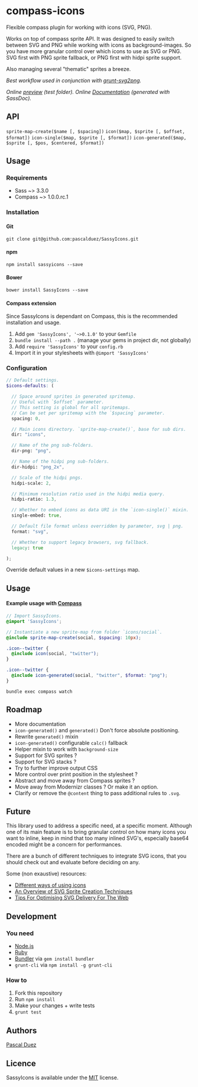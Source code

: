 # compass-icons

Flexible compass plugin for working with icons (SVG, PNG).

Works on top of compass sprite API.
It was designed to easily switch between SVG and PNG while working with icons as background-images.
So you have more granular control over which icons to use as SVG or PNG.
SVG first with PNG sprite fallback, or PNG first with hidpi sprite support.

Also managing several "thematic" sprites a breeze.


*Best workflow used in conjunction with [grunt-svg2png](https://github.com/pascalduez/grunt-svg2png).*

*Online [preview](http://pascalduez.github.io/SassyIcons/test) (test folder).*
*Online [Documentation](http://pascalduez.github.io/SassyIcons/docs) (generated with SassDoc).*

## API

`sprite-map-create($name [, $spacing])`
`icon($map, $sprite [, $offset, $format])`
`icon-single($map, $sprite [, $format])`
`icon-generated($map, $sprite [, $pos, $centered, $format])`


## Usage

### Requirements

* Sass ~> 3.3.0
* Compass ~> 1.0.0.rc.1

### Installation

#### Git

```
git clone git@github.com:pascalduez/SassyIcons.git
```

#### npm

```
npm install sassyicons --save
```

#### Bower

```
bower install SassyIcons --save
```

#### Compass extension

Since SassyIcons is dependant on Compass, this is the recommended installation and usage.

1. Add `gem 'SassyIcons', '~>0.1.0'` to your `Gemfile`
2. `bundle install --path .` (manage your gems in project dir, not globally)
3. Add `require 'SassyIcons'` to your `config.rb`
4. Import it in your stylesheets with `@import 'SassyIcons'`

### Configuration

```scss
// Default settings.
$icons-defaults: (

  // Space around sprites in generated spritemap.
  // Useful with `$offset` parameter.
  // This setting is global for all spritemaps.
  // Can be set per spritemap with the `$spacing` parameter.
  spacing: 0,

  // Main icons directory. `sprite-map-create()`, base for sub dirs.
  dir: "icons",

  // Name of the png sub-folders.
  dir-png: "png",

  // Name of the hidpi png sub-folders.
  dir-hidpi: "png_2x",

  // Scale of the hidpi pngs.
  hidpi-scale: 2,

  // Minimum resolution ratio used in the hidpi media query.
  hidpi-ratio: 1.3,

  // Whether to embed icons as data URI in the `icon-single()` mixin.
  single-embed: true,

  // Default file format unless overridden by parameter, svg | png.
  format: "svg",

  // Whether to support legacy browsers, svg fallback.
  legacy: true

);
```
Override default values in a new `$icons-settings` map.


## Usage

#### Example usage with [Compass](http://compass-style.org/help/tutorials/command-line)
```scss
// Import SassyIcons.
@import 'SassyIcons';

// Instantiate a new sprite-map from folder `icons/social`.
@include sprite-map-create(social, $spacing: 10px);

.icon--twitter {
  @include icon(social, "twitter");
}

.icon--twitter {
  @include icon-generated(social, "twitter", $format: "png");
}

```
```
bundle exec compass watch
```


## Roadmap

* More documentation
* `icon-generated()` and `generated()` Don't force absolute positioning.
* Rewrite `generated()` mixin
* `icon-generated()` configurable `calc()` fallback
* Helper mixin to work with `background-size`
* Support for SVG sprites ?
* Support for SVG stacks ?
* Try to further improve output CSS
* More control over print position in the stylesheet ?
* Abstract and move away from Compass sprites ?
* Move away from Modernizr classes ? Or make it an option.
* Clarify or remove the `@content` thing to pass additional rules to `.svg`.

## Future

This library used to address a specific need, at a specific moment. Although one
of its main feature is to bring granular control on how many icons you want to
inline, keep in mind that too many inlined SVG's, especially base64 encoded might
be a concern for performances.

There are a bunch of different techniques to integrate SVG icons, that you should
check out and evaluate before deciding on any.

Some (non exaustive) resources:
* [Different ways of using icons ](https://github.com/betravis/icon-methods)
* [An Overview of SVG Sprite Creation Techniques](http://24ways.org/2014/an-overview-of-svg-sprite-creation-techniques)
* [Tips For Optimising SVG Delivery For The Web](http://calendar.perfplanet.com/2014/tips-for-optimising-svg-delivery-for-the-web)


## Development

### You need

  * [Node.js](http://nodejs.org)
  * [Ruby](https://www.ruby-lang.org)
  * [Bundler](http://bundler.io) via `gem install bundler`
  * `grunt-cli` via `npm install -g grunt-cli`

### How to

  1. Fork this repository
  2. Run `npm install`
  3. Make your changes + write tests
  4. `grunt test`

## Authors

[Pascal Duez](http://pascalduez.me)


## Licence

SassyIcons is available under the [MIT](http://opensource.org/licenses/MIT) license.
